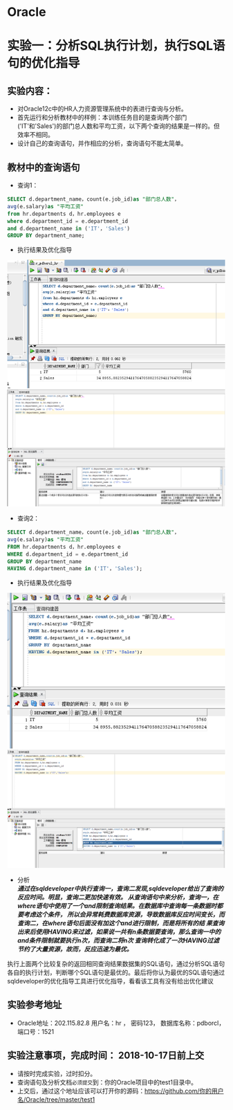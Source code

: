 # Oracle
# 实验一：分析SQL执行计划，执行SQL语句的优化指导

## 实验内容：
- 对Oracle12c中的HR人力资源管理系统中的表进行查询与分析。
- 首先运行和分析教材中的样例：本训练任务目的是查询两个部门('IT'和'Sales')的部门总人数和平均工资，以下两个查询的结果是一样的。但效率不相同。
- 设计自己的查询语句，并作相应的分析，查询语句不能太简单。

## 教材中的查询语句

- 查询1：

```SQL
SELECT d.department_name，count(e.job_id)as "部门总人数"，
avg(e.salary)as "平均工资"
from hr.departments d，hr.employees e
where d.department_id = e.department_id
and d.department_name in ('IT'，'Sales')
GROUP BY department_name;
```
- 执行结果及优化指导  

![查询一结果图片](https://github.com/zemaochen/Oracle/blob/master/images/QQ%E5%9B%BE%E7%89%8720181016164946.png)  
![查询一优化指导图片](https://github.com/zemaochen/Oracle/blob/master/images/%E5%9B%BE%E7%89%871.png)
- 查询2：
```SQL
SELECT d.department_name，count(e.job_id)as "部门总人数"，
avg(e.salary)as "平均工资"
FROM hr.departments d，hr.employees e
WHERE d.department_id = e.department_id
GROUP BY department_name
HAVING d.department_name in ('IT'，'Sales');
```
- 执行结果及优化指导  

![查询二结果图片](https://github.com/zemaochen/Oracle/blob/master/images/QQ%E5%9B%BE%E7%89%8720181016164931.png)  
![查询二优化指导图片](https://github.com/zemaochen/Oracle/blob/master/images/%E5%9B%BE%E7%89%872.png)
- 分析  
    ***通过在sqldeveloper中执行查询一，查询二发现,sqldeveloper给出了查询的反应时间。明显，查询二更加快速有效。
    从查询语句中来分析，查询一，在where语句中使用了一个and限制查询结果。在数据库中查询每一条数据时都要考虑这个条件，
    所以会异常耗费数据库资源，导致数据库反应时间变长，而查询二，在where语句后面没有加这个and进行限制，而是将所有的结
    果查询出来后使用HAVING来过滤，如果说一共有n条数据要查询，那么查询一中的and条件限制就要执行n次，而查询二将n次
    查询转化成了一次HAVING过滤节约了大量资源，故而，反应迅速为最优。***
    

执行上面两个比较复杂的返回相同查询结果数据集的SQL语句，通过分析SQL语句各自的执行计划，判断哪个SQL语句是最优的。最后将你认为最优的SQL语句通过sqldeveloper的优化指导工具进行优化指导，看看该工具有没有给出优化建议

## 实验参考地址
- Oracle地址：202.115.82.8 用户名：hr ， 密码123， 数据库名称：pdborcl，端口号：1521


## 实验注意事项，完成时间： 2018-10-17日前上交
- 请按时完成实验，过时扣分。
- 查询语句及分析文档`必须提交`到：你的Oracle项目中的test1目录中。
- 上交后，通过这个地址应该可以打开你的源码：https://github.com/你的用户名/Oracle/tree/master/test1
